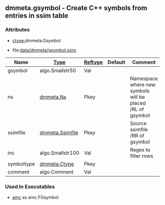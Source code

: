 ## dmmeta.gsymbol - Create C++ symbols from entries in ssim table


### Attributes
<a href="#attributes"></a>
* [ctype:](/txt/ssimdb/dmmeta/ctype.md)dmmeta.Gsymbol

* file:[data/dmmeta/gsymbol.ssim](/data/dmmeta/gsymbol.ssim)

|Name|[Type](/txt/ssimdb/dmmeta/ctype.md)|[Reftype](/txt/ssimdb/dmmeta/reftype.md)|Default|Comment|
|---|---|---|---|---|
|gsymbol|algo.Smallstr50|Val|
|ns|[dmmeta.Ns](/txt/ssimdb/dmmeta/ns.md)|Pkey||Namespace where new symbols will be placed<br>/RL of gsymbol|
|ssimfile|[dmmeta.Ssimfile](/txt/ssimdb/dmmeta/ssimfile.md)|Pkey||Source ssimfile<br>/RR of gsymbol|
|inc|algo.Smallstr100|Val||Regex to filter rows|
|symboltype|[dmmeta.Ctype](/txt/ssimdb/dmmeta/ctype.md)|Pkey|
|comment|algo.Comment|Val|

### Used In Executables
<a href="#used-in-executables"></a>
* [amc](/txt/exe/amc/README.md) as amc.FGsymbol

